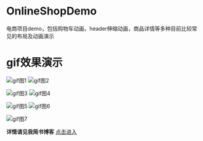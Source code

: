 # OnlineShopDemo
电商项目demo，包括购物车动画，header伸缩动画，商品详情等多种目前比较常见的布局及动画演示

# gif效果演示

![gif图1](https://github.com/chenfengxiaoxixi/OnlineShopDemo/blob/master/gif演示图/headerRefresh演示.gif)
![gif图2](https://github.com/chenfengxiaoxixi/OnlineShopDemo/blob/master/gif演示图/购物车动画演示.gif)

![gif图3](https://github.com/chenfengxiaoxixi/OnlineShopDemo/blob/master/gif演示图/详情布局演示.gif)
![gif图4](https://github.com/chenfengxiaoxixi/OnlineShopDemo/blob/master/gif演示图/SemiModal动画演示.gif)

![gif图5](https://github.com/chenfengxiaoxixi/OnlineShopDemo/blob/master/gif演示图/分类演示.gif)
![gif图6](https://github.com/chenfengxiaoxixi/OnlineShopDemo/blob/master/gif演示图/collectionCell左滑动画演示.gif)

![gif图7](https://github.com/chenfengxiaoxixi/OnlineShopDemo/blob/master/gif演示图/header拉伸动画演示.gif)

**详情请见我简书博客**
[点击进入](https://www.jianshu.com/p/5b2815b60288)
